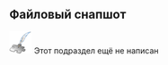 ## Файловый снапшот
![Раздел не написан](lib/imgs/custom_field/planned_section.png) Этот подраздел ещё не написан